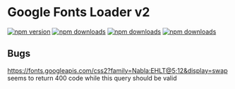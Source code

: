 # Google Fonts Loader v2

[![npm version](https://badgen.net/npm/v/google-fonts-loader-v2)](https://npm.im/google-fonts-loader-v2)
[![npm downloads](https://badgen.net/npm/types/google-fonts-loader-v2)](https://npm.im/google-fonts-loader-v2)
[![npm downloads](https://badgen.net/bundlephobia/minzip/google-fonts-loader-v2)](https://bundlephobia.com/package/google-fonts-loader-v2)
[![npm downloads](https://badgen.net/bundlephobia/dependency-count/google-fonts-loader-v2)](https://bundlephobia.com/package/google-fonts-loader-v2)

## Bugs

https://fonts.googleapis.com/css2?family=Nabla:EHLT@5;12&display=swap seems to return 400 code while this query should be valid
